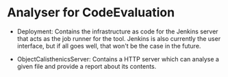 # Analyser for CodeEvaluation

- Deployment: Contains the infrastructure as code for the Jenkins server that acts as the job runner for the tool. Jenkins is also currently the user
interface, but if all goes well, that won't be the case in the future.

- ObjectCalisthenicsServer: Contains a HTTP server which can analyse a given file and provide a report about its contents.
